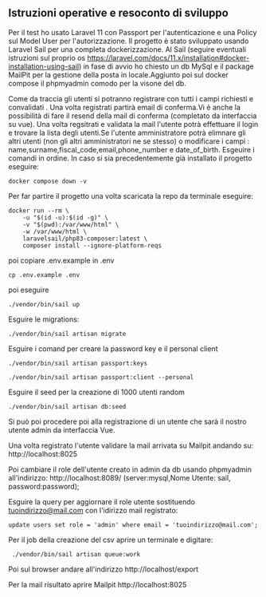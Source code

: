 ## Istruzioni operative e resoconto di sviluppo

Per il test ho usato Laravel 11 con Passport per l'autenticazione e una Policy sul Model User per l'autorizzazione.
Il progetto è stato sviluppato usando Laravel Sail per una completa dockerizzazione.
Al Sail (seguire eventuali istruzioni sul proprio os https://laravel.com/docs/11.x/installation#docker-installation-using-sail)
in fase di avvio ho chiesto un db MySql e il package MailPit per la gestione della posta in locale.Aggiunto poi sul docker compose il phpmyadmin comodo per la visone del db.

Come da traccia gli utenti si potranno registrare con tutti i campi richiesti e convalidati .
Una volta registrati partirà email di conferma.Vi è anche la possibilità di fare il resend della mail di conferma (completato da interfaccia su vue).
Una volta regsitrati e validata la mail l'utente potrà effettuare il login e trovare la lista degli utenti.Se l'utente amministratore potrà elimnare gli altri utenti (non gli altri amministratori ne se stesso) o modificare i campi : 
name,surname,fiscal_code,email,phone_number e date_of_birth.
Esgeuire i comandi in ordine.
In caso si sia precedentemente già installato il progetto eseguire:
```
docker compose down -v
```

Per far partire il progetto una volta scaricata la repo da terminale eseguire:
```
docker run --rm \
    -u "$(id -u):$(id -g)" \
    -v "$(pwd):/var/www/html" \
    -w /var/www/html \
    laravelsail/php83-composer:latest \
    composer install --ignore-platform-reqs
```
poi copiare .env.example in .env
```
cp .env.example .env
```

poi eseguire

```
./vendor/bin/sail up
```

Esguire le migrations:
```
./vendor/bin/sail artisan migrate
```

Esguire i comand per creare la password key e il personal client
```
./vendor/bin/sail artisan passport:keys

./vendor/bin/sail artisan passport:client --personal

```

Esguire il seed per la creazione di 1000 utenti random
```
./vendor/bin/sail artisan db:seed
```
 Si può poi procedere poi alla registrazione di un utente che sarà il nostro utente admin da interfaccia Vue.
 
Una volta registrato l'utente validare la mail arrivata su Mailpit andando su:
http://localhost:8025

Poi cambiare il role dell'utente creato in admin da db usando phpmyadmin all'indirizzo:
http://localhost:8089/ (server:mysql,Nome Utente: sail, password:password);

Esguire la query per aggiornare il role utente sostituendo tuoindirizzo@mail.com con l'idirizzo mail registrato:

```
update users set role = 'admin' where email = 'tuoindirizzo@mail.com';
```

Per il job della creazione del csv aprire un terminale e digitare:

```
 ./vendor/bin/sail artisan queue:work
```
Poi sul browser andare all'indirizzo http://localhost/export

Per la mail risultato aprire Mailpit http://localhost:8025
